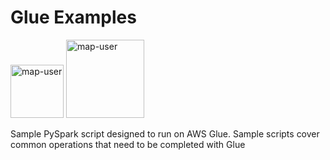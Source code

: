 # Glue Examples

<img width="85" alt="map-user" src="https://img.shields.io/badge/views-839-green"> <img width="125" alt="map-user" src="https://img.shields.io/badge/unique visits-188-green">

Sample PySpark script designed to run on AWS Glue. Sample scripts cover common operations that need to be completed with Glue

